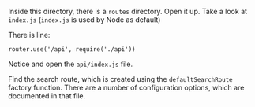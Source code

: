 Inside this directory, there is a `routes` directory. Open it up. Take a look at `index.js` (`index.js` is used by Node as default)

There is  line:

    router.use('/api', require('./api')) 

Notice and open the `api/index.js` file.
 
Find the search route, which is created using the `defaultSearchRoute` factory function. There are a number of configuration options, which are documented in that file.
